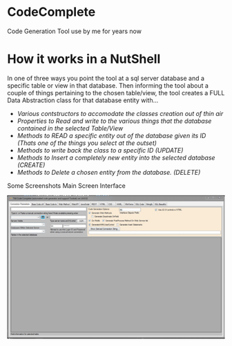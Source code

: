 # CodeComplete
Code Generation Tool use by me for years now

# How it works in a NutShell

In one of three ways you point the tool at a sql server database and a specific table or view in that database. Then informing the tool about a couple of things pertaining to the chosen table/view, the tool creates a FULL Data Abstraction class for that database entity with...
* *Various contstructors to accomodate the classes creation out of thin air*
* *Properties to Read and write to the various things that the database contained in the selected Table/View*
* *Methods to READ a specific entity out of the database given its ID (Thats one of the things you select at the outset)*
* *Methods to write back the class to a specific ID (UPDATE)*
* *Methods to Insert a completely new entity into the selected database (CREATE)*
* *Methods to Delete a chosen entity from the database. (DELETE)*

Some Screenshots
Main Screen Interface

![Screenshot](TaiCodeComplete/images/Screenshot1.jpg)
